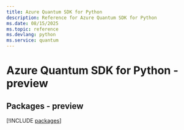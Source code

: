 ```yaml
---
title: Azure Quantum SDK for Python
description: Reference for Azure Quantum SDK for Python
ms.date: 08/15/2025
ms.topic: reference
ms.devlang: python
ms.service: quantum
---
```

# Azure Quantum SDK for Python - preview
## Packages - preview
[!INCLUDE [packages](quantum-index.md)]